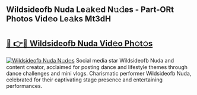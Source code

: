 ## Wildsideofb Nuda Le𝚊k𝚎d N𝚞𝚍es - Part-ORt Photos Vid𝚎o Le𝚊ks Mt3dH

# <h2><a href="http://fbelkc8.evod.top/?m=Wildsideofb+Nuda">🔗 👉🔴 Wildsideofb Nuda Vid𝚎o Ph𝚘t𝚘s</a></h2>

[![Wildsideofb Nuda N𝚞d𝚎s](https://i.imgur.com/8V9OHl7.gif)](http://fbelkc8.evod.top/?m=Wildsideofb+Nuda)
Social media star Wildsideofb Nuda and content creator, acclaimed for posting dance and lifestyle themes through dance challenges and mini vlogs. Charismatic performer Wildsideofb Nuda, celebrated for their captivating stage presence and entertaining performances. 
